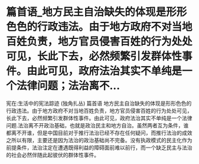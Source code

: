# 篇首语_地方民主自治缺失的体现是形形色色的行政违法。由于地方政府不对当地百姓负责，地方官员侵害百姓的行为处处可见，长此下去，必然频繁引发群体性事件。由此可见，政府法治其实不单纯是一个法律问题；法治离不...

宪在:生活中的宪法踪迹 (独角扎丛)
篇首语
地方民主自治缺失的体现是形形色色的行政违法。由于地方政府不对当地百姓负责，地方官员侵害百姓的行为处处可见，长此下去，必然频繁引发群体性事件。由此可见，政府法治其实不单纯是一个法律问题.法治离不开政治基础，也就是政治民主和地方自治。虽然两者互为条件，谁都离不开谁，但是中国目前对于推行法治已经不存在任何疑问，而推行法治的成效之所以有限，主要还是因为法治的政治基础尚不完备。没有执政模式的民主化作为前提条件，法治注定在遭遇既得利益的障碍面前难以前行，而一个缺乏民主与法治的社会必然伴随此起彼伏的群体性事件。